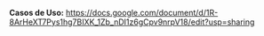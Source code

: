 **Casos de Uso:** https://docs.google.com/document/d/1R-8ArHeXT7Pys1hg7BIXK_1Zb_nDI1z6gCpv9nrpV18/edit?usp=sharing